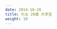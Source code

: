 ```yaml
---
date: 2014-10-28
title: れな 20歳 大学生
weight: 10
---
```


<script type="text/javascript" charset="utf-8" src="http://www.mgstage.com/js/mgs_sample_movie.js?p=200GANA-1498&r=1&m=5&c=H4DXKUIBIQ7YOYNKBIPRBPQ2D3"></script>

